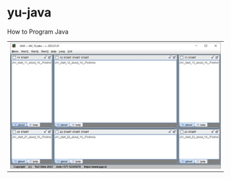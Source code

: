 # yu-java
How to Program Java

<html>
  <body>
  
  <head>
 </head>
  
<table border="0">
  <tr>
    <td><a href="https://yu-2023.github.io/yu-java" target="_parent"><img src="screen/JAV_10_tabs.jpg"></a></td>
  </tr>
</table>

  </body>
</html>
